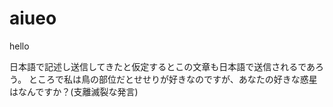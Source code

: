 # aiueo
hello

日本語で記述し送信してきたと仮定するとこの文章も日本語で送信されるであろう。
ところで私は鳥の部位だとせせりが好きなのですが、あなたの好きな惑星はなんですか？(支離滅裂な発言)
